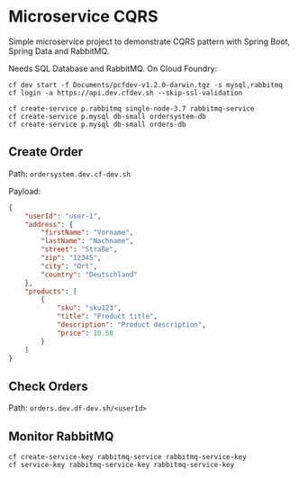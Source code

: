 # Microservice CQRS

Simple microservice project to demonstrate CQRS pattern with Spring Boot, Spring Data and RabbitMQ.

Needs SQL Database and RabbitMQ. On Cloud Foundry:

```
cf dev start -f Documents/pcfdev-v1.2.0-darwin.tgz -s mysql,rabbitmq
cf login -a https://api.dev.cfdev.sh --skip-ssl-validation
```

```
cf create-service p.rabbitmq single-node-3.7 rabbitmq-service
cf create-service p.mysql db-small ordersystem-db
cf create-service p.mysql db-small orders-db
```

## Create Order

Path: `ordersystem.dev.cf-dev.sh`

Payload:
```json
{
    "userId": "user-1",
    "address": {
        "firstName": "Vorname",
        "lastName": "Nachname",
        "street": "Straße",
        "zip": "12345",
        "city": "Ort",
        "country": "Deutschland"
    },
    "products": [
        {
            "sku": "sku123",
            "title": "Product title",
            "description": "Product description",
            "price": 10.50
        }
    ]
}
```

## Check Orders

Path: `orders.dev.df-dev.sh/<userId>`

## Monitor RabbitMQ

```
cf create-service-key rabbitmq-service rabbitmq-service-key
cf service-key rabbitmq-service-key rabbitmq-service-key
```